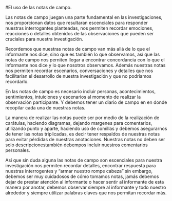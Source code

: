 #El uso de las notas de campo.

Las notas de campo juegan una parte fundamental en las investigaciones, nos proporcionan datos que resultaran escenciales para responder nuestras interrogantes planteadas, nos permiten recordar emociones, reacciones o detalles obtenidos de las observaciones que pueden ser cruciales para nuestra investigación.

Recordemos que nuestras notas de campo van más allá de lo que el informante nos dice, sino que es también lo que observamos, así que las notas de campo nos perniten llegar a encontrar concordancia con lo que el informante nos dice y lo que nosotros observamos. Además nuestras notas nos permiten recordar escenarios, conversaciones y detalles que nos facilitarían el desarrollo de nuestra investigación y que no podríamos recordarlo.

En las notas de campo es necesario incluir personas, acontecimientos, sentimientos, intuiciones y escenarios al momento de realizar la observación participante. Y debemos tener un diario de campo en en donde recopilar cada una de nuestras notas.

La manera de realizar las notas puede ser por medio de la realización de carátulas, haciendo diagramas, dejando margenes para comentarios, utilizando punto y aparte, haciendo uso de comillas y debemos asegurarnos de tener las notas triplicadas, es decir tener respaldos de nuestras notas para evitar pérdidas de nuestras anotaciones. Nuestras notas no deben ser  solo  descripcionestambién debempos incluir nuestros comentarios personales.

Así que sin duda alguna las notas de campo son escenciales para nuestra investigación nos permiten recordar detalles, encontrar respuesta para nuestras interrogentes y “armar nuestro rompe cabeza” sin embargo, debemos ser muy cuidadosos  de cómo tomamos notas, jamás debemos dejar de prestar atención al informante o hacer sentir al informante de esta manera por anotar, debemos observar siempre al informante y todo nuestro alrededor y siempre utilizar palabras claves que nos permitan recordar más.